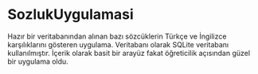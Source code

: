 # SozlukUygulamasi
Hazır bir veritabanından alınan bazı sözcüklerin Türkçe ve İngilizce karşılıklarını gösteren uygulama. 
Veritabanı olarak SQLite veritabanı kullanılmıştır. 
İçerik olarak basit bir arayüz fakat öğreticilik açısından güzel bir uygulama oldu. 
